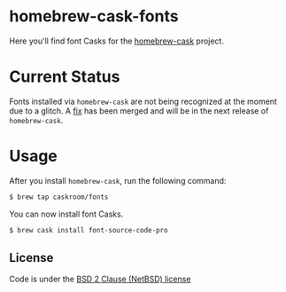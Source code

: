 # homebrew-cask-fonts

Here you'll find font Casks for the [homebrew-cask](https://github.com/phinze/homebrew-cask)
project.

# Current Status

Fonts installed via `homebrew-cask` are not being recognized at the moment due to a glitch.
A [fix](https://github.com/phinze/homebrew-cask/pull/2258) has been merged and will be in the next release of `homebrew-cask`.

# Usage

After you install `homebrew-cask`, run the following command:

```sh
$ brew tap caskroom/fonts
```

You can now install font Casks.

```sh
$ brew cask install font-source-code-pro
```

## License
Code is under the [BSD 2 Clause (NetBSD) license](https://github.com/caskroom/homebrew-fonts/blob/master/LICENSE)
